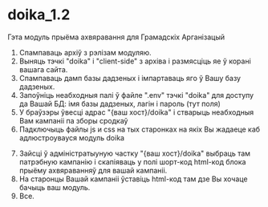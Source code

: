 # doika_1.2
Гэта модуль прыёма ахвяравання для Грамадскіх Арганізацый
1) Спампаваць архіў з рэлізам модуляю.
2) Выняць тэчкi "doika" i "client-side" з архіва і размясціць яе ў корані вашага сайта.
3) Спампаваць дамп базы дадзеных і імпартаваць яго ў Вашу базу дадзеных.
4) Запоўніць неабходныя палі ў файле ".env" тэчкі "doika" для доступу да Вашай БД: імя базы дадзеных, лагін і пароль (тут поля)
5) У браўзэры ўвесці адрас "{ваш хост}/doika" і стварыць неабходныя Вам кампаніі па зборы сродкаў
6) Падключыць файлы js и css на тых старонках на якiх Вы жадаеце каб адлюстроувауся модуль doika

<script src="https://code.jquery.com/jquery-3.1.1.min.js"></script>

<link rel="stylesheet" href="https://maxcdn.bootstrapcdn.com/bootstrap/3.3.7/css/bootstrap.min.css">

<script src="https://maxcdn.bootstrapcdn.com/bootstrap/3.3.7/js/bootstrap.min.js"></script>

<script src="client-side/doika-loader.js"></script>



7) Зайсці ў адміністратыуную частку "{ваш хост}/doika" выбраць там патрэбную кампанію і скапіяваць у полі шорт-код html-код блока прыёму ахвяраванняў для вашай кампаніі.
8) На старонцы Вашай кампаніі ўставіць  html-код там дзе Вы хочаце бачыць ваш модуль.
9) Все.
